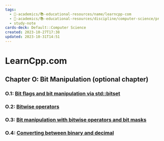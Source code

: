 ```yaml
---
tags:
  - 🔴-academics/📚-educational-resources/name/learncpp-com
  - 🔴-academics/📚-educational-resources/discipline/computer-science/programming-language/cpp
  - study-note
cards-deck: Default::Computer Science
created: 2023-10-27T17:38
updated: 2023-10-31T14:51
---
```


# LearnCpp.com

## Chapter O꞉ Bit Manipulation (optional chapter)

### O.1: [Bit flags and bit manipulation via std::bitset](https://www.learncpp.com/cpp-tutorial/bit-flags-and-bit-manipulation-via-stdbitset/) 

### O.2: [Bitwise operators](https://www.learncpp.com/cpp-tutorial/bitwise-operators/)

### O.3: [Bit manipulation with bitwise operators and bit masks](https://www.learncpp.com/cpp-tutorial/bit-manipulation-with-bitwise-operators-and-bit-masks/)

### O.4: [Converting between binary and decimal](https://www.learncpp.com/cpp-tutorial/converting-between-binary-and-decimal/)
